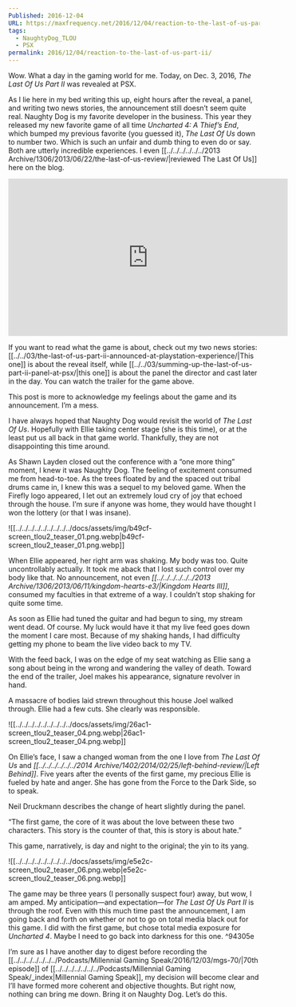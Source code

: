 ```yaml
---
Published: 2016-12-04
URL: https://maxfrequency.net/2016/12/04/reaction-to-the-last-of-us-part-ii/
tags:
  - NaughtyDog_TLOU
  - PSX
permalink: 2016/12/04/reaction-to-the-last-of-us-part-ii/
---
```

Wow. What a day in the gaming world for me. Today, on Dec. 3, 2016, *The Last Of Us Part II* was revealed at PSX.

As I lie here in my bed writing this up, eight hours after the reveal, a panel, and writing two news stories, the announcement still doesn’t seem quite real. Naughty Dog is my favorite developer in the business. This year they released my new favorite game of all time *Uncharted 4: A Thief’s End*, which bumped my previous favorite (you guessed it), *The Last Of Us* down to number two. Which is such an unfair and dumb thing to even do or say. Both are utterly incredible experiences. I even [[../../../../../../2013 Archive/1306/2013/06/22/the-last-of-us-review/|reviewed The Last Of Us]] here on the blog.

<div class=iframe-container>
<iframe width="560" height="315" src="https://www.youtube-nocookie.com/embed/W2Wnvvj33Wo?si=WTPIfHX-8KxQOq9a" title="YouTube video player" frameborder="0" allow="accelerometer; autoplay; clipboard-write; encrypted-media; gyroscope; picture-in-picture; web-share" allowfullscreen></iframe>
</div>

If you want to read what the game is about, check out my two news stories: [[../../03/the-last-of-us-part-ii-announced-at-playstation-experience/|This one]] is about the reveal itself, while [[../../03/summing-up-the-last-of-us-part-ii-panel-at-psx/|this one]] is about the panel the director and cast later in the day. You can watch the trailer for the game above.

This post is more to acknowledge my feelings about the game and its announcement. I’m a mess.

I have always hoped that Naughty Dog would revisit the world of *The Last Of Us*. Hopefully with Ellie taking center stage (she is this time), or at the least put us all back in that game world. Thankfully, they are not disappointing this time around.

As Shawn Layden closed out the conference with a “one more thing” moment, I knew it was Naughty Dog. The feeling of excitement consumed me from head-to-toe. As the trees floated by and the spaced out tribal drums came in, I knew this was a sequel to my beloved game. When the Firefly logo appeared, I let out an extremely loud cry of joy that echoed through the house. I’m sure if anyone was home, they would have thought I won the lottery (or that I was insane).

![[../../../../../../../../../docs/assets/img/b49cf-screen_tlou2_teaser_01.png.webp|b49cf-screen_tlou2_teaser_01.png.webp]]

When Ellie appeared, her right arm was shaking. My body was too. Quite uncontrollably actually. It took me aback that I lost such control over my body like that. No announcement, not even *[[../../../../../../2013 Archive/1306/2013/06/11/kingdom-hearts-e3/|Kingdom Hearts III]]*, consumed my faculties in that extreme of a way. I couldn’t stop shaking for quite some time.

As soon as Ellie had tuned the guitar and had begun to sing, my stream went dead. Of course. My luck would have it that my live feed goes down the moment I care most. Because of my shaking hands, I had difficulty getting my phone to beam the live video back to my TV.

With the feed back, I was on the edge of my seat watching as Ellie sang a song about being in the wrong and wandering the valley of death. Toward the end of the trailer, Joel makes his appearance, signature revolver in hand.

A massacre of bodies laid strewn throughout this house Joel walked through. Ellie had a few cuts. She clearly was responsible.

![[../../../../../../../../../docs/assets/img/26ac1-screen_tlou2_teaser_04.png.webp|26ac1-screen_tlou2_teaser_04.png.webp]]

On Ellie’s face, I saw a changed woman from the one I love from *The Last Of Us* and *[[../../../../../../2014 Archive/1402/2014/02/25/left-behind-review/|Left Behind]]*. Five years after the events of the first game, my precious Ellie is fueled by hate and anger. She has gone from the Force to the Dark Side, so to speak.

Neil Druckmann describes the change of heart slightly during the panel.

“The first game, the core of it was about the love between these two characters. This story is the counter of that, this is story is about hate.”

This game, narratively, is day and night to the original; the yin to its yang.

![[../../../../../../../../../docs/assets/img/e5e2c-screen_tlou2_teaser_06.png.webp|e5e2c-screen_tlou2_teaser_06.png.webp]]

The game may be three years (I personally suspect four) away, but wow, I am amped. My anticipation—and expectation—for *The Last Of Us Part II* is through the roof. Even with this much time past the announcement, I am going back and forth on whether or not to go on total media black out for this game. I did with the first game, but chose total media exposure for *Uncharted 4*. Maybe I need to go back into darkness for this one. ^94305e

I’m sure as I have another day to digest before recording the [[../../../../../../../Podcasts/Millennial Gaming Speak/2016/12/03/mgs-70/|70th episode]] of [[../../../../../../../Podcasts/Millennial Gaming Speak/_index|Millennial Gaming Speak]], my decision will become clear and I’ll have formed more coherent and objective thoughts. But right now, nothing can bring me down. Bring it on Naughty Dog. Let’s do this.